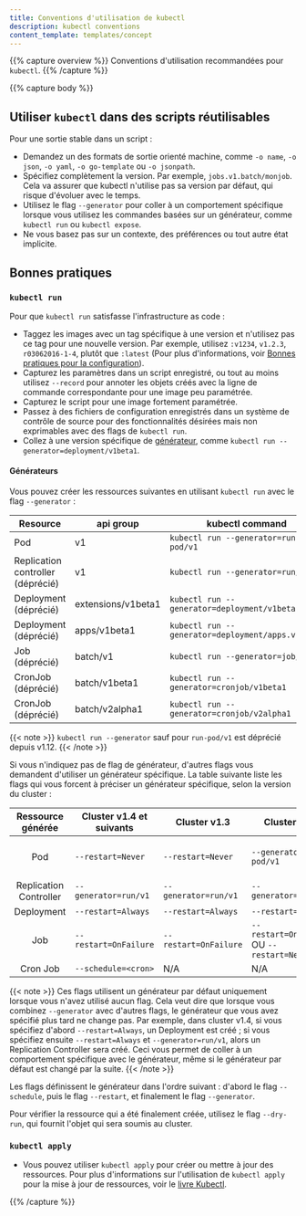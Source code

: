 ```yaml
---
title: Conventions d'utilisation de kubectl
description: kubectl conventions
content_template: templates/concept
---
```


{{% capture overview %}}
Conventions d'utilisation recommandées pour `kubectl`.
{{% /capture %}}

{{% capture body %}}

## Utiliser `kubectl` dans des scripts réutilisables

Pour une sortie stable dans un script :

* Demandez un des formats de sortie orienté machine, comme `-o name`, `-o json`, `-o yaml`, `-o go-template` ou `-o jsonpath`.
* Spécifiez complètement la version. Par exemple, `jobs.v1.batch/monjob`. Cela va assurer que kubectl n'utilise pas sa version par défaut, qui risque d'évoluer avec le temps.
* Utilisez le flag `--generator` pour coller à un comportement spécifique lorsque vous utilisez les commandes basées sur un générateur, comme `kubectl run` ou `kubectl expose`.
* Ne vous basez pas sur un contexte, des préférences ou tout autre état implicite.

## Bonnes pratiques

### `kubectl run`

Pour que `kubectl run` satisfasse l'infrastructure as code :

* Taggez les images avec un tag spécifique à une version et n'utilisez pas ce tag pour une nouvelle version. Par exemple, utilisez `:v1234`, `v1.2.3`, `r03062016-1-4`, plutôt que `:latest` (Pour plus d'informations, voir [Bonnes pratiques pour la configuration](/docs/concepts/configuration/overview/#container-images)).
* Capturez les paramètres dans un script enregistré, ou tout au moins utilisez `--record` pour annoter les objets créés avec la ligne de commande correspondante pour une image peu paramétrée.
* Capturez le script pour une image fortement paramétrée.
* Passez à des fichiers de configuration enregistrés dans un système de contrôle de source pour des fonctionnalités désirées mais non exprimables avec des flags de `kubectl run`.
* Collez à une version spécifique de [générateur](#generators), comme `kubectl run --generator=deployment/v1beta1`.

#### Générateurs

Vous pouvez créer les ressources suivantes en utilisant `kubectl run` avec le flag `--generator` :

| Resource                          | api group          | kubectl command                                   |
|-----------------------------------|--------------------|---------------------------------------------------|
| Pod                               | v1                 | `kubectl run --generator=run-pod/v1`              |
| Replication controller (déprécié) | v1                 | `kubectl run --generator=run/v1`                  |
| Deployment (déprécié)             | extensions/v1beta1 | `kubectl run --generator=deployment/v1beta1`      |
| Deployment (déprécié)             | apps/v1beta1       | `kubectl run --generator=deployment/apps.v1beta1` |
| Job (déprécié)                    | batch/v1           | `kubectl run --generator=job/v1`                  |
| CronJob (déprécié)                | batch/v1beta1      | `kubectl run --generator=cronjob/v1beta1`         |
| CronJob (déprécié)                | batch/v2alpha1     | `kubectl run --generator=cronjob/v2alpha1`        |

{{< note >}}
`kubectl run --generator` sauf pour `run-pod/v1` est déprécié depuis v1.12.
{{< /note >}}

Si vous n'indiquez pas de flag de générateur, d'autres flags vous demandent d'utiliser un générateur spécifique. La table suivante liste les flags qui vous forcent à préciser un générateur spécifique, selon la version du cluster :

|   Ressource générée    | Cluster v1.4 et suivants | Cluster v1.3          | Cluster v1.2                               | Cluster v1.1 et précédents                 |
|:----------------------:|--------------------------|-----------------------|--------------------------------------------|--------------------------------------------|
| Pod                    | `--restart=Never`        | `--restart=Never`     | `--generator=run-pod/v1`                   | `--restart=OnFailure` OU `--restart=Never` |
| Replication Controller | `--generator=run/v1`     | `--generator=run/v1`  | `--generator=run/v1`                       | `--restart=Always`                         |
| Deployment             | `--restart=Always`       | `--restart=Always`    | `--restart=Always`                         | N/A                                        |
| Job                    | `--restart=OnFailure`    | `--restart=OnFailure` | `--restart=OnFailure` OU `--restart=Never` | N/A                                        |
| Cron Job               | `--schedule=<cron>`      | N/A                   | N/A                                        | N/A                                        |

{{< note >}}
Ces flags utilisent un générateur par défaut uniquement lorsque vous n'avez utilisé aucun flag.
Cela veut dire que lorsque vous combinez `--generator` avec d'autres flags, le générateur que vous avez spécifié plus tard ne change pas. Par exemple, dans cluster v1.4, si vous spécifiez d'abord `--restart=Always`, un Deployment est créé ; si vous spécifiez ensuite `--restart=Always` et `--generator=run/v1`, alors un Replication Controller sera créé.
Ceci vous permet de coller à un comportement spécifique avec le générateur, même si le générateur par défaut est changé par la suite.
{{< /note >}}

Les flags définissent le générateur dans l'ordre suivant : d'abord le flag `--schedule`, puis le flag `--restart`, et finalement le flag `--generator`.

Pour vérifier la ressource qui a été finalement créée, utilisez le flag `--dry-run`, qui fournit l'objet qui sera soumis au cluster.

### `kubectl apply`

* Vous pouvez utiliser `kubectl apply` pour créer ou mettre à jour des ressources. Pour plus d'informations sur l'utilisation de `kubectl apply` pour la mise à jour de ressources, voir le [livre Kubectl](https://kubectl.docs.kubernetes.io).

{{% /capture %}}
